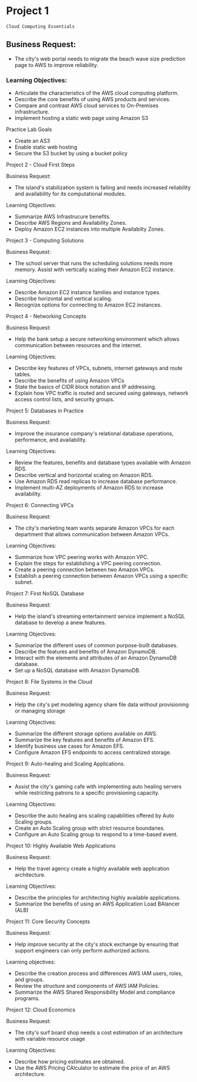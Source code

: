 #	Project 1
	Cloud Computing Essentials

##	Business Request:
-	The city's web portal needs to migrate the beach wave size prediction page to AWS to improve reliability.

###	Learning Objectives:
-	Articulate the characteristics of the AWS cloud computing platform.
- 	Describe the core benefits of using AWS products and services.
- 	Compare and contrast AWS cloud services to On-Premises infrastructure.
- 	Implement hosting a static web page using Amazon S3

Practice Lab Goals
- Create an AS3
- Enable static web hosting
- Secure the S3 bucket by using a bucket policy


Project 2 - Cloud First Steps

Business Request:
- The island's stabilization system is failing and needs increased reliability and availability for its computational modules.

Learning Objectives:
- Summarize AWS Infrastrucure benefits.
- Describe AWS Regions and Availability Zones.
- Deploy Amazon EC2 instances into multiple Availabilty Zones.

Project 3 - Computing Solutions

Business Request:
- The school server that runs the scheduling solutions needs more memory. Assist with vertically scaling their Amazon EC2 instance.

Learning Objectives:
- Describe Amazon EC2 instance families and instance types.
- Describe horizontal and vertical scaling.
- Recognize options for connecting to Amazon EC2 instances.

Project 4 - Networking Concepts

Business Request:
- Help the bank setup a secure networking environment which allows communication between resources and the internet.

Learning Objectives:
- Describe key features of VPCs, subnets, internet gateways and route tables.
- Describe the benefits of using Amazon VPCs
- State the basics of CIDR block notation and IP addressing.
- Explain how VPC traffic is routed and secured using gateways, network access control lists, and security groups.

Project 5: Databases in Practice

Business Request:
- Improve the insurance company's relational database operations, performance, and availability.

Learning Objectives:
- Review the features, benefits and database types available with Amazon RDS.
- Describe vertical and horizontal scaling on Amazon RDS.
- Use Amazon RDS read replicas to increase database performance.
- Implement multi-AZ deployments of Amazon RDS to increase availability.

Project 6: Connecting VPCs

Business Request:
- The city's marketing team wants separate Amazon VPCs for each department that allows communication between Amazon VPCs.

Learning Objectives:
- Summarize how VPC peering works with Amazon VPC.
- Explain the steps for establishing a VPC peering connection.
- Create a peering connection between two Amazon VPCs.
- Establish a peering connection between Amazon VPCs using a specific subnet.

Project 7: First NoSQL Database

Business Request:
- Help the island's streaming entertainment service implement a NoSQL database to develop a anew features.

Learning Objectives:
- Summarize the different uses of common purpose-built databases.
- Describe the features and benefits of Amazon DynamoDB.
- Interact with the elements and attributes of an Amazon DynamoDB database.
- Set up a NoSQL database with Amazon DynamoDB.

Project 8: File Systems in the Cloud

Business Request:
- Help the city's pet modeling agency share file data without provisioning or managing storage

Learning Objectives:
- Summarize the different storage options available on AWS.
- Summarize the key features and benefits of Amazon EFS.
- Identify business use cases for Amazon EFS.
- Configure Amazon EFS endpoints to access centralized storage.

Project 9: Auto-healing and Scaling Applications.

Business Request:
- Assist the city's gaming cafe with implementing auto healing servers while restricting patrons to a specific provisioning capacity.

Learning Objectives:
- Describe the auto healing ans scaling capabilities offered by Auto Scaling groups.
- Create an Auto Scaling group with strict resource boundaries.
- Configure an Auto Scaling group to respond to a time-based event.

Project 10: Highly Available Web Applications

Business Request:
- Help the travel agency create a highly available web application architecture.

Learning Objectives:
- Describe the principles for architecting highly available applications.
- Summarize the benefits of using an AWS Application Load BAlancer (ALB)

Project 11: Core Security Concepts

Business Request:
- Help improve security at the city's stock exchange by ensuring that support engineers can only perform authorized actions.

Learning objectives:
- Describe the creation process and differences AWS IAM users, roles, and groups.
- Review the structure and components of AWS IAM Policies.
- Summarize the AWS Shared Responsibility Model and compliance programs.

Project 12: Cloud Economics

Business Request:
- The city's surf board shop needs a cost estimation of an architecture with variable resource usage

Learning Objectives:
- Describe how pricing estimates are obtained.
- Use the AWS Pricing CAlculator to estimate the price of an AWS architecture.


